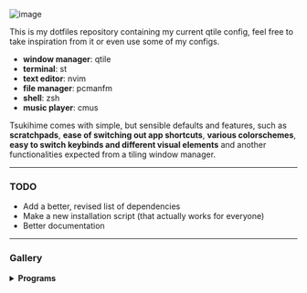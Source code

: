 ![image](https://github.com/tsukki9696/tsukihime/assets/127806743/3705b511-b8c4-4700-93b5-2e06f5b31aed)

This is my dotfiles repository containing my current qtile config, feel free to take inspiration from it or even use some of my configs.

- **window manager**: qtile
- **terminal**: st
- **text editor**: nvim
- **file manager**: pcmanfm
- **shell**: zsh
- **music player**: cmus

Tsukihime comes with simple, but sensible defaults and features, such as **scratchpads**, **ease of switching out app shortcuts**, **various colorschemes**, **easy to switch keybinds and different visual elements** and another functionalities expected from a tiling window manager.

---

### TODO
- Add a better, revised list of dependencies
- Make a new installation script (that actually works for everyone)
- Better documentation

---

### Gallery
<details>
<summary><b>Programs</b></summary>

### GTK
![image](https://github.com/tsukki9696/tsukihime/assets/127806743/0352ddd9-fdde-438a-97fc-88028eae9b41)

### Terminal
![image](https://github.com/tsukki9696/tsukihime/assets/127806743/7c366b4d-85b9-48c6-baa6-7c3a54c22780)

### Wallpaper
![image](https://github.com/tsukki9696/tsukihime/assets/127806743/6ddf0731-e992-4c87-a13b-cd54f4d21a51)

</details>


